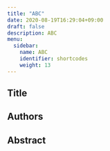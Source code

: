 ```yaml
---
title: "ABC"
date: 2020-08-19T16:29:04+09:00
draft: false
description: ABC
menu:
  sidebar:
    name: ABC
    identifier: shortcodes
    weight: 13
---
```


## Title

## Authors

## Abstract
